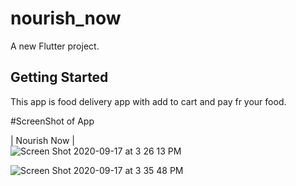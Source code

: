 # nourish_now

A new Flutter project.

## Getting Started

This app is food delivery app with add to cart and pay fr your food.


#ScreenShot of App

|                                                                   Nourish Now                                                                      |                                                                             
 <img width alt="Screen Shot 2020-09-17 at 3 26 13 PM" src="https://github.com/Sweetyrawat-star/NaurishNow/assets/57385799/b62f9b98-4a01-4a7c-8aef-b91e82d539de.png">

<img alt="Screen Shot 2020-09-17 at 3 35 48 PM" src="https://github.com/Sweetyrawat-star/NaurishNow/assets/57385799/10e6df3f-19b2-44bf-9bd3-7cf22a194533.png">






